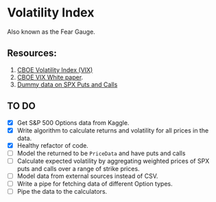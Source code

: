 # Volatility Index

Also known as the Fear Gauge.

## Resources:
1. [CBOE Volatility Index (VIX)](https://markets.cboe.com/tradable_products/vix/)
2. [CBOE VIX White paper](https://www.math.wustl.edu/~victor/classes/ma456/vixwhite.pdf).
3. [Dummy data on SPX Puts and Calls](https://www.barchart.com/stocks/quotes/$SPX/options?expiration=2023-11-08-w)

## TO DO
- [x] Get S&P 500 Options data from Kaggle.
- [x] Write algorithm to calculate returns and volatility for all prices in the data.
- [x] Healthy refactor of code.
- [ ] Model the returned to be `PriceData` and have puts and calls
- [ ] Calculate expected volatility by aggregating weighted prices of SPX puts and calls over a range of strike prices. 
- [ ] Model data from external sources instead of CSV.
- [ ] Write a pipe for fetching data of different Option types.
- [ ] Pipe the data to the calculators.
